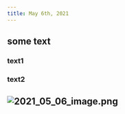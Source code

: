 ```yaml
---
title: May 6th, 2021
---
```


## some text
### text1
### text2
## ![2021_05_06_image.png](https://cdn.logseq.com/%2F6a2f1cb6-e6bd-4acc-ac49-a47cd54bcacd35f96531-3c1e-41a7-9480-6cd50fb7881c2021_05_06_image.png?Expires=4773880362&Signature=hNbF-uL1VIpKH8qi05Bd0raCWpA8~KU1oi8WuSbYqU3gDv3Wl-JuSaFWsKfHO3owQgs~I0WA5Fzm9uUvX8TqtrwnutlWI0T6dBrUIqBbU0mFSW88~P5mOT-EcsUXK0in-g9AHlFeq4Uv8lNmeDSWdNDBcEp~Nu3epKtwd-PLTIuulE3iC-R-FaKPcnXYA~BM5tssUsc87T4GaRuilTooUWQGLxTGiI1~FXj59VhcSoGkzzlhAZc7uSVoeNn2dEYhXaGEiYxZBXWgIbwcVDcNGZZDwZxbnKHNZ5LXGx8VXieKNFyukxOJXdeAE3nVm8Vii7AKUmYGBarvBZFYjCTUjg__&Key-Pair-Id=APKAJE5CCD6X7MP6PTEA)
##
